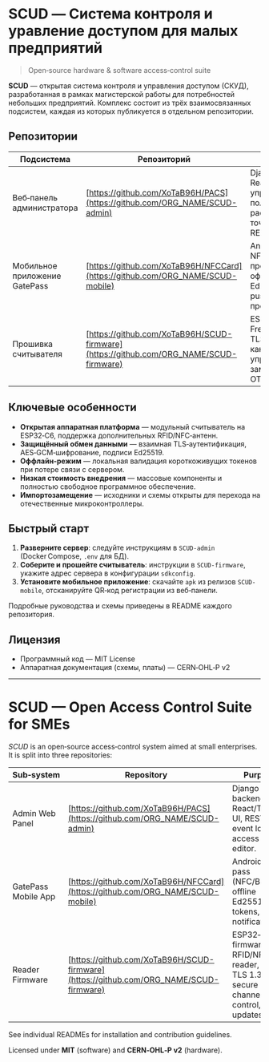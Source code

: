 # SCUD — Система контроля и уравление доступом для малых предприятий

> Open‑source hardware & software access‑control suite

**SCUD** — открытая система контроля и управления доступом (СКУД), разработанная в рамках магистерской работы для потребностей небольших предприятий. Комплекс состоит из трёх взаимосвязанных подсистем, каждая из которых публикуется в отдельном репозитории.

## Репозитории

| Подсистема                    | Репозиторий                                                                                   | Назначение                                                                                                 |
| ----------------------------- | --------------------------------------------------------------------------------------------- | ---------------------------------------------------------------------------------------------------------- |
| Веб‑панель администратора     | [https://github.com/XoTaB96H/PACS](https://github.com/ORG_NAME/SCUD-admin)       | Django backend + React/Tailwind UI; управление пользователями, расписаниями и точками доступа; REST API.   |
| Мобильное приложение GatePass | [https://github.com/XoTaB96H/NFCCard](https://github.com/ORG_NAME/SCUD-mobile)     | Android (Kotlin). NFC/BLE «цифровой пропуск», оффлайн‑токены Ed25519, push‑уведомления о проходах.         |
| Прошивка считывателя          | [https://github.com/XoTaB96H/SCUD-firmware](https://github.com/ORG_NAME/SCUD-firmware) | ESP32‑C6 + FreeRTOS. RFID/NFC, TLS 1.3‑защищённый канал с сервером, управление реле замка, OTA‑обновления. |



## Ключевые особенности

* **Открытая аппаратная платформа** — модульный считыватель на ESP32‑C6, поддержка дополнительных RFID/NFC‑антенн.
* **Защищённый обмен данными** — взаимная TLS‑аутентификация, AES‑GCM‑шифрование, подписи Ed25519.
* **Оффлайн‑режим** — локальная валидация короткоживущих токенов при потере связи с сервером.
* **Низкая стоимость внедрения** — массовые компоненты и полностью свободное программное обеспечение.
* **Импортозамещение** — исходники и схемы открыты для перехода на отечественные микроконтроллеры.

## Быстрый старт

1. **Разверните сервер**: следуйте инструкциям в `SCUD-admin` (Docker Compose, `.env` для БД).
2. **Соберите и прошейте считыватель**: инструкции в `SCUD-firmware`, укажите адрес сервера в конфигурации `sdkconfig`.
3. **Установите мобильное приложение**: скачайте `apk` из релизов `SCUD-mobile`, отсканируйте QR‑код регистрации из веб‑панели.

Подробные руководства и схемы приведены в README каждого репозитория.

## Лицензия

* Программный код — MIT License
* Аппаратная документация (схемы, платы) — CERN‑OHL‑P v2

---

# SCUD — Open Access Control Suite for SMEs

*SCUD* is an open‑source access‑control system aimed at small enterprises. It is split into three repositories:

| Sub‑system          | Repository                                                                                    | Purpose                                                                                 |
| ------------------- | --------------------------------------------------------------------------------------------- | --------------------------------------------------------------------------------------- |
| Admin Web Panel     | [https://github.com/XoTaB96H/PACS](https://github.com/ORG_NAME/SCUD-admin)       | Django backend, React/Tailwind UI, REST API, event log, access rule editor.             |
| GatePass Mobile App | [https://github.com/XoTaB96H/NFCCard](https://github.com/ORG_NAME/SCUD-mobile)     | Android digital pass (NFC/BLE), offline Ed25519 tokens, push notifications.             |
| Reader Firmware     | [https://github.com/XoTaB96H/SCUD-firmware](https://github.com/ORG_NAME/SCUD-firmware) | ESP32‑C6 firmware, RFID/NFC reader, TLS 1.3 secure channel, relay control, OTA updates. |

See individual READMEs for installation and contribution guidelines.

Licensed under **MIT** (software) and **CERN‑OHL‑P v2** (hardware).

